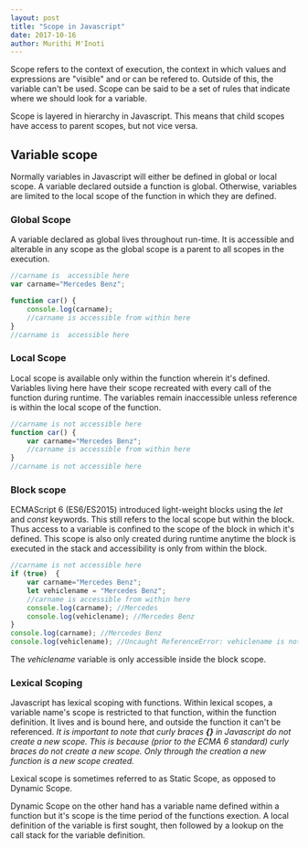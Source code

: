 ```yaml
---
layout: post
title: "Scope in Javascript"
date: 2017-10-16
author: Murithi M'Inoti
---
```


Scope refers to the context of execution, the context in which values and expressions are "visible" and or can be refered to. Outside of this, the variable can't be used. Scope can be said to be a set of rules that indicate where we should look for a variable. 

Scope is layered in hierarchy in Javascript. This means that child scopes have access to parent scopes, but not vice versa. 

## Variable scope
Normally variables in Javascript will either be defined in global or local scope. A variable declared outside a function is global. Otherwise, variables are limited to the local scope of the function in which they are defined. 


### Global Scope

A variable declared as global lives throughout run-time. It is accessible and alterable in any scope as the global scope is a parent to all scopes in the execution. 

```javascript
//carname is  accessible here
var carname="Mercedes Benz";

function car() {
    console.log(carname);
    //carname is accessible from within here
}
//carname is  accessible here
```
### Local Scope

Local scope is available only within the function wherein it's defined. Variables living here have their scope recreated with every call of the function during runtime. The variables remain inaccessible unless reference is within the local scope of the function. 

```javascript
//carname is not accessible here
function car() {
    var carname="Mercedes Benz";
    //carname is accessible from within here
}
//carname is not accessible here
```

### Block scope
ECMAScript 6 (ES6/ES2015) introduced light-weight blocks using the *let* and *const* keywords. This still refers to the local scope but within the block. Thus access to a variable is confined to the scope of the block in which it's defined. This scope is also only created during runtime anytime the block is executed in the stack and accessibility is only from within the block.


```javascript
//carname is not accessible here
if (true)  {
    var carname="Mercedes Benz";
    let vehiclename = "Mercedes Benz";
    //carname is accessible from within here
    console.log(carname); //Mercedes 
    console.log(vehiclename); //Mercedes Benz
}
console.log(carname); //Mercedes Benz
console.log(vehiclename); //Uncaught ReferenceError: vehiclename is not defined
```
The *vehiclename* variable is only accessible inside the block scope.

### Lexical Scoping

Javascript has lexical scoping with functions. Within lexical scopes, a variable name's scope is restricted to that function, within the function definition. It lives and is bound here, and outside the function it can't be referenced.
_It is important to note that curly braces **{}**  in Javascript do not create a new scope. This is because (prior to the ECMA 6 standard) curly braces do not create a new scope. Only through the creation a new function is a new scope created._

Lexical scope is sometimes referred to as Static Scope, as opposed to Dynamic Scope.

Dynamic Scope on the other hand has a variable name defined within a function but it's scope is the time period of the functions exection. A local definition of the variable is first sought, then followed by a lookup on the call stack for the variable definition.

